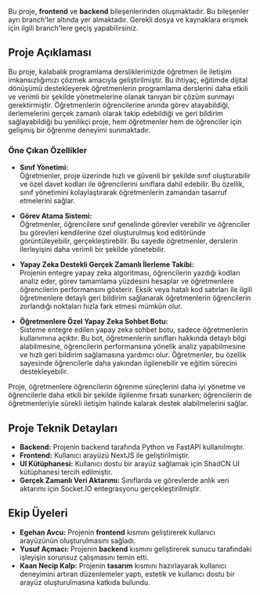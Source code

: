 Bu proje, **frontend** ve **backend** bileşenlerinden oluşmaktadır. Bu bileşenler ayrı branch'ler altında yer almaktadır. Gerekli dosya ve kaynaklara erişmek için ilgili branch'lere geçiş yapabilirsiniz.

## Proje Açıklaması

Bu proje, kalabalık programlama dersliklerimizde öğretmen ile iletişim imkansızlığımızı çözmek amacıyla geliştirilmiştir. Bu ihtiyaç, eğitimde dijital dönüşümü destekleyerek öğretmenlerin programlama derslerini daha etkili ve verimli bir şekilde yönetmelerine olanak tanıyan bir çözüm sunmayı gerektirmiştir. Öğretmenlerin öğrencilerine anında görev atayabildiği, ilerlemelerini gerçek zamanlı olarak takip edebildiği ve geri bildirim sağlayabildiği bu yenilikçi proje, hem öğretmenler hem de öğrenciler için gelişmiş bir öğrenme deneyimi sunmaktadır.

### Öne Çıkan Özellikler

- **Sınıf Yönetimi:**  
  Öğretmenler, proje üzerinde hızlı ve güvenli bir şekilde sınıf oluşturabilir ve özel davet kodları ile öğrencilerini sınıflara dahil edebilir. Bu özellik, sınıf yönetimini kolaylaştırarak öğretmenlerin zamandan tasarruf etmelerini sağlar.

- **Görev Atama Sistemi:**  
  Öğretmenler, öğrencilere sınıf genelinde görevler verebilir ve öğrenciler bu görevleri kendilerine özel oluşturulmuş kod editöründe görüntüleyebilir, gerçekleştirebilir. Bu sayede öğretmenler, derslerin ilerleyişini daha verimli bir şekilde yönetebilir.
  
- **Yapay Zeka Destekli Gerçek Zamanlı İlerleme Takibi:**  
  Projenin entegre yapay zeka algoritması, öğrencilerin yazdığı kodları analiz eder, görev tamamlama yüzdesini hesaplar ve öğretmenlere öğrencilerin performansını gösterir. Eksik veya hatalı kod satırları ile ilgili öğretmenlere detaylı geri bildirim sağlanarak öğretmenlerin öğrencilerin zorlandığı noktaları hızla fark etmesi mümkün olur.

- **Öğretmenlere Özel Yapay Zeka Sohbet Botu:**  
  Sisteme entegre edilen yapay zeka sohbet botu, sadece öğretmenlerin kullanımına açıktır. Bu bot, öğretmenlerin sınıfları hakkında detaylı bilgi alabilmesine, öğrencilerin performansına yönelik analiz yapabilmesine ve hızlı geri bildirim sağlamasına yardımcı olur. Öğretmenler, bu özellik sayesinde öğrencilerle daha yakından ilgilenebilir ve eğitim sürecini destekleyebilir.

Proje, öğretmenlere öğrencilerin öğrenme süreçlerini daha iyi yönetme ve öğrencilerle daha etkili bir şekilde ilgilenme fırsatı sunarken; öğrencilerin de öğretmenleriyle sürekli iletişim halinde kalarak destek alabilmelerini sağlar.

## Proje Teknik Detayları

- **Backend:** Projenin backend tarafında Python ve FastAPI kullanılmıştır.
- **Frontend:** Kullanıcı arayüzü NextJS ile geliştirilmiştir.
- **UI Kütüphanesi:** Kullanıcı dostu bir arayüz sağlamak için ShadCN UI kütüphanesi tercih edilmiştir.
- **Gerçek Zamanlı Veri Aktarımı:** Sınıflarda ve görevlerde anlık veri aktarımı için Socket.IO entegrasyonu gerçekleştirilmiştir.

## Ekip Üyeleri

- **Egehan Avcu:** Projenin **frontend** kısmını geliştirerek kullanıcı arayüzünün oluşturulmasını sağladı.
- **Yusuf Açmacı:** Projenin **backend** kısmını geliştirerek sunucu tarafındaki işleyişin sorunsuz çalışmasını temin etti.
- **Kaan Necip Kalp:** Projenin **tasarım** kısmını hazırlayarak kullanıcı deneyimini artıran düzenlemeler yaptı, estetik ve kullanıcı dostu bir arayüz oluşturulmasına katkıda bulundu.
